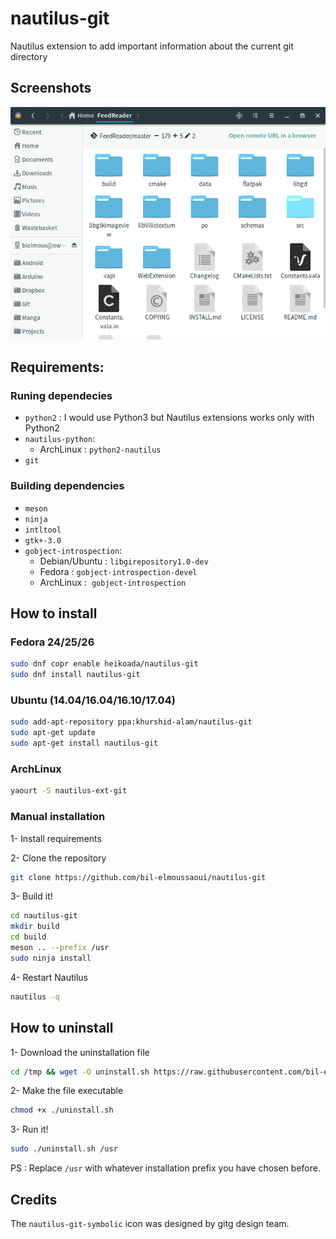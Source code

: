 # nautilus-git
Nautilus extension to add important information about the current git directory

## Screenshots

 <div align="center"><img src="screenshots/screenshot1.png" alt="Preview" /></div>


## Requirements:
### Runing dependecies
- `python2` : I would use Python3 but Nautilus extensions works only with Python2
- `nautilus-python`:
  - ArchLinux : `python2-nautilus`
- `git`

### Building dependencies
- `meson`
- `ninja`
- `intltool`
- `gtk+-3.0`
- `gobject-introspection`:
  - Debian/Ubuntu : `libgirepository1.0-dev` 
  - Fedora : `gobject-introspection-devel` 
  - ArchLinux :  `gobject-introspection`

## How to install

### Fedora 24/25/26
```bash
sudo dnf copr enable heikoada/nautilus-git
sudo dnf install nautilus-git 
```
### Ubuntu (14.04/16.04/16.10/17.04)
```bash
sudo add-apt-repository ppa:khurshid-alam/nautilus-git
sudo apt-get update
sudo apt-get install nautilus-git
```
### ArchLinux
```bash
yaourt -S nautilus-ext-git
```
### Manual installation
1- Install requirements

2- Clone the repository 
```bash
git clone https://github.com/bil-elmoussaoui/nautilus-git
```
3- Build it!
```bash
cd nautilus-git 
mkdir build
cd build
meson .. --prefix /usr
sudo ninja install
``` 
4- Restart Nautilus 
```bash
nautilus -q
```

## How to uninstall

1- Download the uninstallation file
```bash
cd /tmp && wget -O uninstall.sh https://raw.githubusercontent.com/bil-elmoussaoui/nautilus-git/master/uninstall.sh
```
2- Make the file executable
```bash
chmod +x ./uninstall.sh
```
3- Run it!
```bash
sudo ./uninstall.sh /usr

```
PS : Replace `/usr` with whatever installation prefix you have chosen before.

## Credits
The `nautilus-git-symbolic` icon was designed by gitg design team.
